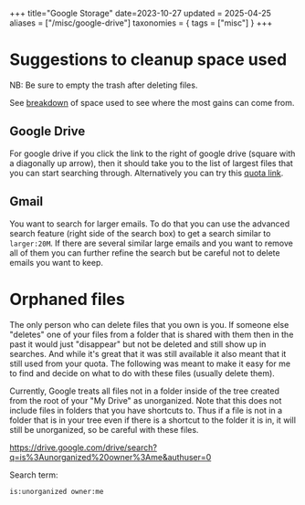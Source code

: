 +++
title="Google Storage"
date=2023-10-27
updated = 2025-04-25
aliases = ["/misc/google-drive"]
taxonomies = { tags = ["misc"] }
+++

# Suggestions to cleanup space used

NB: Be sure to empty the trash after deleting files.

See [breakdown](https://one.google.com/storage) of space used to see where the most gains can come from.

## Google Drive

For google drive if you click the link to the right of google drive (square with a diagonally up arrow), then it should take you to the list of largest files that you can start searching through.
Alternatively you can try this [quota link](https://drive.google.com/drive/quota).

## Gmail

You want to search for larger emails.
To do that you can use the advanced search feature (right side of the search box) to get a search similar to `larger:20M`.
If there are several similar large emails and you want to remove all of them you can further refine the search but be careful not to delete emails you want to keep.

# Orphaned files

The only person who can delete files that you own is you.
If someone else "deletes" one of your files from a folder that is shared with them then in the past it would just "disappear" but not be deleted and still show up in searches.
And while it's great that it was still available it also meant that it still used from your quota.
The following was meant to make it easy for me to find and decide on what to do with these files (usually delete them).

Currently, Google treats all files not in a folder inside of the tree created from the root of your "My Drive" as unorganized.
Note that this does not include files in folders that you have shortcuts to.
Thus if a file is not in a folder that is in your tree even if there is a shortcut to the folder it is in, it will still be unorganized, so be careful with these files.

<https://drive.google.com/drive/search?q=is%3Aunorganized%20owner%3Ame&authuser=0>

Search term:

```
is:unorganized owner:me
```
